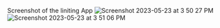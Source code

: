 Screenshot of the liniting App 
![Screenshot 2023-05-23 at 3 50 27 PM](https://github.com/rushikeshnaik779/calculator-demo/assets/34379281/ffbeada8-098c-4011-a381-d849f89ee859)
![Screenshot 2023-05-23 at 3 51 06 PM](https://github.com/rushikeshnaik779/calculator-demo/assets/34379281/5360f4d4-c363-4b02-a5f8-36e144d8b291)
